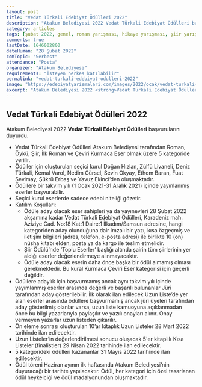```yaml
---
layout: post
title: "Vedat Türkali Edebiyat Ödülleri 2022"
description: "Atakum Belediyesi 2022 Vedat Türkali Edebiyat Ödülleri başvurularını duyurdu."
category: articles
tags: [şubat 2022, genel, roman yarışması, hikaye yarışması, şiir yarışması, çeviri, kitap yarışması]
comments: true
lastDate: 1646002800
dateHuman: "28 Şubat 2022"
comTopic: "Serbest"
attendance: "Posta"
organizer: "Atakum Belediyesi"
requirements: "İsteyen herkes katılabilir"
permalink: "vedat-turkali-edebiyat-odulleri-2022"
image: "https://edebiyatyarismalari.com/images/2022/ocak/vedat-turkali-edebiyat-odulleri.jpg"
excerpt: "Atakum Belediyesi 2022 <strong>Vedat Türkali Edebiyat Ödülleri</strong> başvurularını duyurdu."
---
```


## Vedat Türkali Edebiyat Ödülleri 2022
Atakum Belediyesi 2022 **Vedat Türkali Edebiyat Ödülleri** başvurularını duyurdu.  

- Vedat Türkali Edebiyat Ödülleri Atakum Belediyesi tarafından Roman, Öykü, Şiir, İlk Roman ve Çeviri Kurmaca Eser olmak üzere 5 kategoride verilir.
- Ödüller için oluşturulan seçici kurul Doğan Hızlan, Zülfü Livaneli, Deniz Türkali, Kemal Varol, Nedim Gürsel, Sevin Okyay, Ethem Baran, Fuat Sevimay, Şükrü Erbaş ve Yavuz Ekinci’den oluşmaktadır.
- Ödüllere bir takvim yılı (1 Ocak 2021-31 Aralık 2021) içinde yayınlanmış eserler başvurabilir. 
- Seçici kurul eserlerde sadece edebi niteliği gözetir.
- Katılım Koşulları:
    - Ödüle aday olacak eser sahipleri ya da yayınevleri 28 Şubat 2022 akşamına kadar Vedat Türkali Edebiyat Ödülleri, Karadeniz mah. Aziziye Cad. No:18 Kat:1 Daire:1 İlkadım/Samsun adresine, hangi kategoriden aday olunduğuna dair imzalı bir yazı, kısa özgeçmiş ve iletişim bilgileri (adres, telefon, e-posta adresi) ile birlikte 10 (on) nüsha kitabı elden, posta ya da kargo ile teslim etmelidir.
    - Şiir Ödülü’nde ‘Toplu Eserler’ başlığı altında şairin tüm şiirlerinin yer aldığı eserler değerlendirmeye alınmayacaktır.
    - Ödüle aday olacak eserin daha önce başka bir ödül almamış olması gerekmektedir. Bu kural Kurmaca Çeviri Eser kategorisi için geçerli değildir.
- Ödüllere adaylık için başvurmamış ancak aynı takvim yılı içinde yayımlanmış eserler arasında değerli ve başarılı bulunanlar Jüri tarafından aday gösterilebilir. İlk olarak ilan edilecek Uzun Liste’de yer alan eserler arasında ödüllere başvurmamış ancak jüri üyeleri tarafından aday gösterilmiş olanlar varsa, uzun liste kamuoyuna açıklanmadan önce bu bilgi yazarlarıyla paylaşılır ve yazılı onayları alınır. Onay vermeyen yazarlar uzun listeden çıkarılır.
- Ön eleme sonrası oluşturulan 10’ar kitaplık Uzun Listeler 28 Mart 2022 tarihinde ilan edilecektir.
- Uzun Listeler’in değerlendirilmesi sonucu oluşacak 5'er kitaplık Kısa Listeler (finalistler) 29 Nisan 2022 tarihinde ilan edilecektir.
- 5 kategorideki ödülleri kazananlar 31 Mayıs 2022 tarihinde ilan edilecektir.
- Ödül töreni Haziran ayının ilk haftasında Atakum Belediyesi’nin duyuracağı bir tarihte yapılacaktır. Ödül, her kategori için özel tasarlanan ödül heykelciği ve ödül madalyonundan oluşmaktadır.